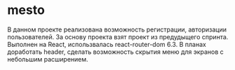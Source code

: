 # mesto

 В данном проекте реализована возможность регистрации, авторизации пользователей. За основу проекта взят проект из предудыщего спринта.
 Выполнен на React, использвалась react-router-dom 6.3. В планах доработать header, сделать возможность скрытия меню для экранов с небольшим расширением.